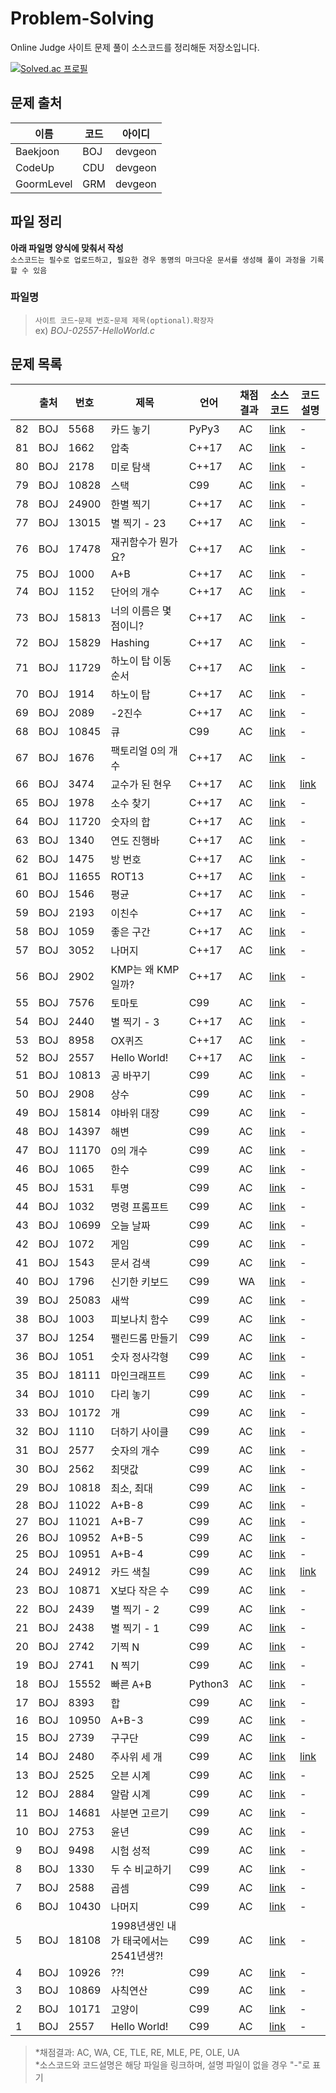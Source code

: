 # Problem-Solving

Online Judge 사이트 문제 풀이 소스코드를 정리해둔 저장소입니다.

[![Solved.ac 프로필](http://mazassumnida.wtf/api/generate_badge?boj=devgeon)](https://solved.ac/devgeon)

## 문제 출처
|이름|코드|아이디|
|---|---|----|
|Baekjoon|BOJ|devgeon|
|CodeUp|CDU|devgeon|
|GoormLevel|GRM|devgeon|

## 파일 정리
**아래 파일명 양식에 맞춰서 작성**  
`소스코드는 필수로 업로드하고, 필요한 경우 동명의 마크다운 문서를 생성해 풀이 과정을 기록할 수 있음`
### 파일명
> `사이트 코드`-`문제 번호`-`문제 제목(optional)`.`확장자`  
> ex) *BOJ-02557-HelloWorld.c*

## 문제 목록
||출처|번호|제목|언어|채점결과|소스코드|코드설명|
|-|---|---|---|---|------|------|------|
|82|BOJ|5568|카드 놓기|PyPy3|AC|[link](https://github.com/devgeon/Problem-Solving/blob/main/Basic-Syntax/BOJ-05568-카드놓기.py)|-|
|81|BOJ|1662|압축|C++17|AC|[link](https://github.com/devgeon/Problem-Solving/blob/main/Recursion/BOJ-01662-압축.cpp)|-|
|80|BOJ|2178|미로 탐색|C++17|AC|[link](https://github.com/devgeon/Problem-Solving/blob/main/Breadth-First-Search/BOJ-02178-미로탐색.cpp)|-|
|79|BOJ|10828|스택|C99|AC|[link](https://github.com/devgeon/Problem-Solving/blob/main/Data-Structure/BOJ-10828-스택.c)|-|
|78|BOJ|24900|한별 찍기|C++17|AC|[link](https://github.com/devgeon/Problem-Solving/blob/main/Basic-Syntax/BOJ-24900-한별찍기.cpp)|-|
|77|BOJ|13015|별 찍기 - 23|C++17|AC|[link](https://github.com/devgeon/Problem-Solving/blob/main/Basic-Syntax/BOJ-13015-별찍기23.cpp)|-|
|76|BOJ|17478|재귀함수가 뭔가요?|C++17|AC|[link](https://github.com/devgeon/Problem-Solving/blob/main/Recursion/BOJ-17478-재귀함수가뭔가요.cpp)|-|
|75|BOJ|1000|A+B|C++17|AC|[link](https://github.com/devgeon/Problem-Solving/blob/main/Basic-Syntax/BOJ-01000-합.cpp)|-|
|74|BOJ|1152|단어의 개수|C++17|AC|[link](https://github.com/devgeon/Problem-Solving/blob/main/Basic-Syntax/BOJ-01152-단어의개수.cpp)|-|
|73|BOJ|15813|너의 이름은 몇 점이니?|C++17|AC|[link](https://github.com/devgeon/Problem-Solving/blob/main/Basic-Syntax/BOJ-15813-너의이름은몇점이니.cpp)|-|
|72|BOJ|15829|Hashing|C++17|AC|[link](https://github.com/devgeon/Problem-Solving/blob/main/Hash/BOJ-15829-Hashing.cpp)|-|
|71|BOJ|11729|하노이 탑 이동 순서|C++17|AC|[link](https://github.com/devgeon/Problem-Solving/blob/main/Recursion/BOJ-11729-하노이탑이동순서.cpp)|-|
|70|BOJ|1914|하노이 탑|C++17|AC|[link](https://github.com/devgeon/Problem-Solving/blob/main/Recursion/BOJ-01914-하노이탑.cpp)|-|
|69|BOJ|2089|-2진수|C++17|AC|[link](https://github.com/devgeon/Problem-Solving/blob/main/Math/BOJ-02089-마이너스2진수.cpp)|-|
|68|BOJ|10845|큐|C99|AC|[link](https://github.com/devgeon/Problem-Solving/blob/main/Data-Structure/BOJ-10845-큐.c)|-|
|67|BOJ|1676|팩토리얼 0의 개수|C++17|AC|[link](https://github.com/devgeon/Problem-Solving/blob/main/Math/BOJ-01676-팩토리얼0의개수.cpp)|-|
|66|BOJ|3474|교수가 된 현우|C++17|AC|[link](https://github.com/devgeon/Problem-Solving/blob/main/Math/BOJ-03474-교수가된현우.cpp)|[link](https://github.com/devgeon/Problem-Solving/blob/main/Math/BOJ-03474-교수가된현우.md)|
|65|BOJ|1978|소수 찾기|C++17|AC|[link](https://github.com/devgeon/Problem-Solving/blob/main/Basic-Syntax/BOJ-01978-소수찾기.cpp)|-|
|64|BOJ|11720|숫자의 합|C++17|AC|[link](https://github.com/devgeon/Problem-Solving/blob/main/Basic-Syntax/BOJ-11720-숫자의합.cpp)|-|
|63|BOJ|1340|연도 진행바|C++17|AC|[link](https://github.com/devgeon/Problem-Solving/blob/main/Basic-Syntax/BOJ-01340-연도진행바.cpp)|-|
|62|BOJ|1475|방 번호|C++17|AC|[link](https://github.com/devgeon/Problem-Solving/blob/main/Basic-Syntax/BOJ-01475-방번호.cpp)|-|
|61|BOJ|11655|ROT13|C++17|AC|[link](https://github.com/devgeon/Problem-Solving/blob/main/Basic-Syntax/BOJ-11655-ROT13.cpp)|-|
|60|BOJ|1546|평균|C++17|AC|[link](https://github.com/devgeon/Problem-Solving/blob/main/Basic-Syntax/BOJ-01546-평균.cpp)|-|
|59|BOJ|2193|이친수|C++17|AC|[link](https://github.com/devgeon/Problem-Solving/blob/main/Math/BOJ-02193-이친수.cpp)|-|
|58|BOJ|1059|좋은 구간|C++17|AC|[link](https://github.com/devgeon/Problem-Solving/blob/main/Sorting/BOJ-01059-좋은구간.cpp)|-|
|57|BOJ|3052|나머지|C++17|AC|[link](https://github.com/devgeon/Problem-Solving/blob/main/Basic-Syntax/BOJ-03052-나머지.cpp)|-|
|56|BOJ|2902|KMP는 왜 KMP일까?|C++17|AC|[link](https://github.com/devgeon/Problem-Solving/blob/main/Basic-Syntax/BOJ-02902-KMP는왜KMP일까.cpp)|-|
|55|BOJ|7576|토마토|C99|AC|[link](https://github.com/devgeon/Problem-Solving/blob/main/Breadth-First-Search/BOJ-07576-토마토.c)|-|
|54|BOJ|2440|별 찍기 - 3|C++17|AC|[link](https://github.com/devgeon/Problem-Solving/blob/main/Basic-Syntax/BOJ-02440-별찍기3.cpp)|-|
|53|BOJ|8958|OX퀴즈|C++17|AC|[link](https://github.com/devgeon/Problem-Solving/blob/main/Basic-Syntax/BOJ-08958-OX퀴즈.cpp)|-|
|52|BOJ|2557|Hello World!|C++17|AC|[link](https://github.com/devgeon/Problem-Solving/blob/main/Basic-Syntax/BOJ-02557-HelloWorld.cpp)|-|
|51|BOJ|10813|공 바꾸기|C99|AC|[link](https://github.com/devgeon/Problem-Solving/blob/main/Basic-Syntax/BOJ-10813-공바꾸기.c)|-|
|50|BOJ|2908|상수|C99|AC|[link](https://github.com/devgeon/Problem-Solving/blob/main/Basic-Syntax/BOJ-02908-상수.c)|-|
|49|BOJ|15814|야바위 대장|C99|AC|[link](https://github.com/devgeon/Problem-Solving/blob/main/Basic-Syntax/BOJ-15814-야바위대장.c)|-|
|48|BOJ|14397|해변|C99|AC|[link](https://github.com/devgeon/Problem-Solving/blob/main/Brute-Force/BOJ-14397-해변.c)|-|
|47|BOJ|11170|0의 개수|C99|AC|[link](https://github.com/devgeon/Problem-Solving/blob/main/Brute-Force/BOJ-11170-0의개수.c)|-|
|46|BOJ|1065|한수|C99|AC|[link](https://github.com/devgeon/Problem-Solving/blob/main/Brute-Force/BOJ-01065-한수.c)|-|
|45|BOJ|1531|투명|C99|AC|[link](https://github.com/devgeon/Problem-Solving/blob/main/Brute-Force/BOJ-01531-투명.c)|-|
|44|BOJ|1032|명령 프롬프트|C99|AC|[link](https://github.com/devgeon/Problem-Solving/blob/main/Brute-Force/BOJ-01032-명령프롬프트.c)|-|
|43|BOJ|10699|오늘 날짜|C99|AC|[link](https://github.com/devgeon/Problem-Solving/blob/main/Basic-Syntax/BOJ-10699-오늘날짜.c)|-|
|42|BOJ|1072|게임|C99|AC|[link](https://github.com/devgeon/Problem-Solving/blob/main/Math/BOJ-01072-게임.c)|-|
|41|BOJ|1543|문서 검색|C99|AC|[link](https://github.com/devgeon/Problem-Solving/blob/main/Brute-Force/BOJ-01543-문서검색.c)|-|
|40|BOJ|1796|신기한 키보드|C99|WA|[link](https://github.com/devgeon/Problem-Solving/blob/main/Other/BOJ-01796-신기한키보드.c)|-|
|39|BOJ|25083|새싹|C99|AC|[link](https://github.com/devgeon/Problem-Solving/blob/main/Basic-Syntax/BOJ-25083-새싹.c)|-|
|38|BOJ|1003|피보나치 함수|C99|AC|[link](https://github.com/devgeon/Problem-Solving/blob/main/Dynamic-Programming/BOJ-01003-피보나치함수.c)|-|
|37|BOJ|1254|팰린드롬 만들기|C99|AC|[link](https://github.com/devgeon/Problem-Solving/blob/main/Brute-Force/BOJ-01254-팰린드롬만들기.c)|-|
|36|BOJ|1051|숫자 정사각형|C99|AC|[link](https://github.com/devgeon/Problem-Solving/blob/main/Brute-Force/BOJ-01051-숫자정사각형.c)|-|
|35|BOJ|18111|마인크래프트|C99|AC|[link](https://github.com/devgeon/Problem-Solving/blob/main/Brute-Force/BOJ-18111-마인크래프트.c)|-|
|34|BOJ|1010|다리 놓기|C99|AC|[link](https://github.com/devgeon/Problem-Solving/blob/main/Math/BOJ-01010-다리놓기.c)|-|
|33|BOJ|10172|개|C99|AC|[link](https://github.com/devgeon/Problem-Solving/blob/main/Basic-Syntax/BOJ-10172-개.c)|-|
|32|BOJ|1110|더하기 사이클|C99|AC|[link](https://github.com/devgeon/Problem-Solving/blob/main/Basic-Syntax/BOJ-01110-더하기사이클.c)|-|
|31|BOJ|2577|숫자의 개수|C99|AC|[link](https://github.com/devgeon/Problem-Solving/blob/main/Basic-Syntax/BOJ-02577-숫자의개수.c)|-|
|30|BOJ|2562|최댓값|C99|AC|[link](https://github.com/devgeon/Problem-Solving/blob/main/Basic-Syntax/BOJ-02562-최댓값.c)|-|
|29|BOJ|10818|최소, 최대|C99|AC|[link](https://github.com/devgeon/Problem-Solving/blob/main/Basic-Syntax/BOJ-10818-최소최대.c)|-|
|28|BOJ|11022|A+B-8|C99|AC|[link](https://github.com/devgeon/Problem-Solving/blob/main/Basic-Syntax/BOJ-11022-덧셈8.c)|-|
|27|BOJ|11021|A+B-7|C99|AC|[link](https://github.com/devgeon/Problem-Solving/blob/main/Basic-Syntax/BOJ-11021-덧셈7.c)|-|
|26|BOJ|10952|A+B-5|C99|AC|[link](https://github.com/devgeon/Problem-Solving/blob/main/Basic-Syntax/BOJ-10952-덧셈5.c)|-|
|25|BOJ|10951|A+B-4|C99|AC|[link](https://github.com/devgeon/Problem-Solving/blob/main/Basic-Syntax/BOJ-10951-덧셈4.c)|-|
|24|BOJ|24912|카드 색칠|C99|AC|[link](https://github.com/devgeon/Problem-Solving/blob/main/Other/BOJ-24912-카드색칠.c)|[link](https://github.com/devgeon/Problem-Solving/blob/main/Other/BOJ-24912-카드색칠.md)|
|23|BOJ|10871|X보다 작은 수|C99|AC|[link](https://github.com/devgeon/Problem-Solving/blob/main/Basic-Syntax/BOJ-10871-X보다작은수.c)|-|
|22|BOJ|2439|별 찍기 - 2|C99|AC|[link](https://github.com/devgeon/Problem-Solving/blob/main/Basic-Syntax/BOJ-02439-별찍기2.c)|-|
|21|BOJ|2438|별 찍기 - 1|C99|AC|[link](https://github.com/devgeon/Problem-Solving/blob/main/Basic-Syntax/BOJ-02438-별찍기1.c)|-|
|20|BOJ|2742|기찍 N|C99|AC|[link](https://github.com/devgeon/Problem-Solving/blob/main/Basic-Syntax/BOJ-02742-기찍N.c)|-|
|19|BOJ|2741|N 찍기|C99|AC|[link](https://github.com/devgeon/Problem-Solving/blob/main/Basic-Syntax/BOJ-02741-N찍기.c)|-|
|18|BOJ|15552|빠른 A+B|Python3|AC|[link](https://github.com/devgeon/Problem-Solving/blob/main/Basic-Syntax/BOJ-15552-빠른입출력.py)|-|
|17|BOJ|8393|합|C99|AC|[link](https://github.com/devgeon/Problem-Solving/blob/main/Basic-Syntax/BOJ-08393-합.c)|-|
|16|BOJ|10950|A+B-3|C99|AC|[link](https://github.com/devgeon/Problem-Solving/blob/main/Basic-Syntax/BOJ-10950-덧셈3.c)|-|
|15|BOJ|2739|구구단|C99|AC|[link](https://github.com/devgeon/Problem-Solving/blob/main/Basic-Syntax/BOJ-02739-구구단.c)|-|
|14|BOJ|2480|주사위 세 개|C99|AC|[link](https://github.com/devgeon/Problem-Solving/blob/main/Basic-Syntax/BOJ-02480-주사위세개.c)|[link](https://github.com/devgeon/Problem-Solving/blob/main/Basic-Syntax/BOJ-02480-주사위세개.md)|
|13|BOJ|2525|오븐 시계|C99|AC|[link](https://github.com/devgeon/Problem-Solving/blob/main/Basic-Syntax/BOJ-02525-오븐시계.c)|-|
|12|BOJ|2884|알람 시계|C99|AC|[link](https://github.com/devgeon/Problem-Solving/blob/main/Basic-Syntax/BOJ-02884-알람시계.c)|-|
|11|BOJ|14681|사분면 고르기|C99|AC|[link](https://github.com/devgeon/Problem-Solving/blob/main/Basic-Syntax/BOJ-14681-사분면고르기.c)|-|
|10|BOJ|2753|윤년|C99|AC|[link](https://github.com/devgeon/Problem-Solving/blob/main/Basic-Syntax/BOJ-02753-윤년.c)|-|
|9|BOJ|9498|시험 성적|C99|AC|[link](https://github.com/devgeon/Problem-Solving/blob/main/Basic-Syntax/BOJ-09498-시험성적.c)|-|
|8|BOJ|1330|두 수 비교하기|C99|AC|[link](https://github.com/devgeon/Problem-Solving/blob/main/Basic-Syntax/BOJ-01330-두수비교하기.c)|-|
|7|BOJ|2588|곱셈|C99|AC|[link](https://github.com/devgeon/Problem-Solving/blob/main/Basic-Syntax/BOJ-02588-곱셈.c)|-|
|6|BOJ|10430|나머지|C99|AC|[link](https://github.com/devgeon/Problem-Solving/blob/main/Basic-Syntax/BOJ-10430-나머지.c)|-|
|5|BOJ|18108|1998년생인 내가 태국에서는 2541년생?!|C99|AC|[link](https://github.com/devgeon/Problem-Solving/blob/main/Basic-Syntax/BOJ-18108-서기불기연도변환.c)|-|
|4|BOJ|10926|??!|C99|AC|[link](https://github.com/devgeon/Problem-Solving/blob/main/Basic-Syntax/BOJ-10926-Trigraph.c)|-|
|3|BOJ|10869|사칙연산|C99|AC|[link](https://github.com/devgeon/Problem-Solving/blob/main/Basic-Syntax/BOJ-10869-사칙연산.c)|-|
|2|BOJ|10171|고양이|C99|AC|[link](https://github.com/devgeon/Problem-Solving/blob/main/Basic-Syntax/BOJ-10171-고양이.c)|-|
|1|BOJ|2557|Hello World!|C99|AC|[link](https://github.com/devgeon/Problem-Solving/blob/main/Basic-Syntax/BOJ-02557-HelloWorld.c)|-|

> \*채점결과: AC, WA, CE, TLE, RE, MLE, PE, OLE, UA  
> \*소스코드와 코드설명은 해당 파일을 링크하며, 설명 파일이 없을 경우 "-"로 표기
